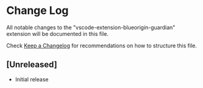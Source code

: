 # Change Log

All notable changes to the "vscode-extension-blueorigin-guardian" extension will be documented in this file.

Check [Keep a Changelog](http://keepachangelog.com/) for recommendations on how to structure this file.

## [Unreleased]

- Initial release